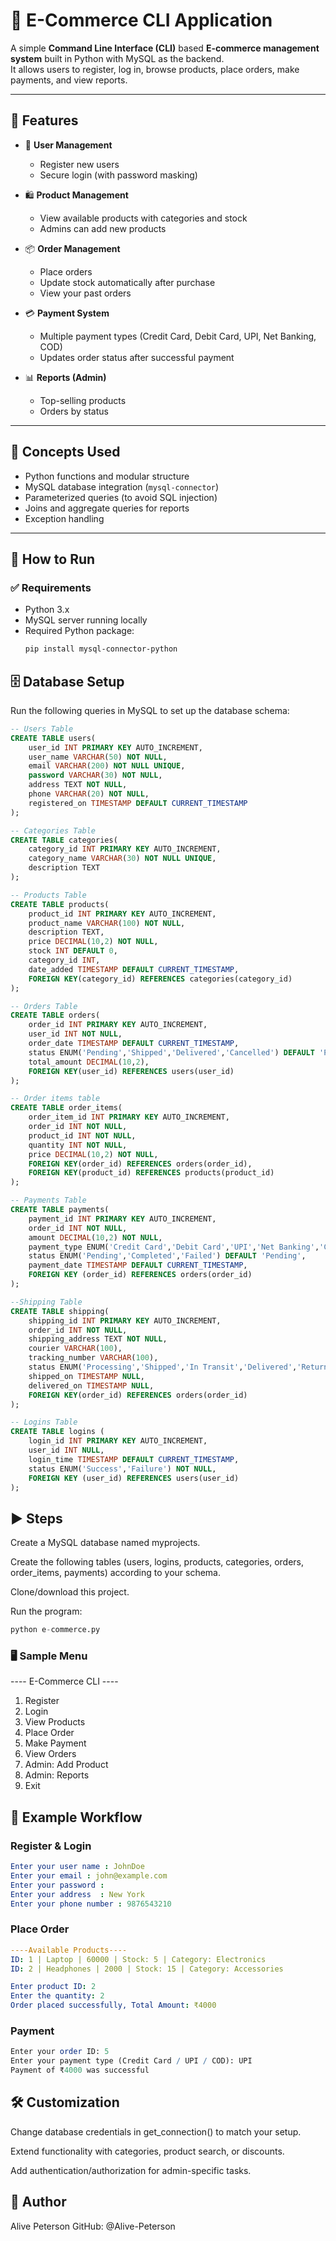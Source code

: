 # 🛒 E-Commerce CLI Application

A simple **Command Line Interface (CLI)** based **E-commerce management system** built in Python with MySQL as the backend.  
It allows users to register, log in, browse products, place orders, make payments, and view reports.

---

## 📌 Features

- 👤 **User Management**
  - Register new users  
  - Secure login (with password masking)  

- 🛍 **Product Management**
  - View available products with categories and stock  
  - Admins can add new products  

- 📦 **Order Management**
  - Place orders  
  - Update stock automatically after purchase  
  - View your past orders  

- 💳 **Payment System**
  - Multiple payment types (Credit Card, Debit Card, UPI, Net Banking, COD)  
  - Updates order status after successful payment  

- 📊 **Reports (Admin)**
  - Top-selling products  
  - Orders by status  

---

## 🧠 Concepts Used

- Python functions and modular structure  
- MySQL database integration (`mysql-connector`)  
- Parameterized queries (to avoid SQL injection)  
- Joins and aggregate queries for reports  
- Exception handling  

---

## 🚀 How to Run

### ✅ Requirements
- Python 3.x  
- MySQL server running locally  
- Required Python package:
  ```bash
  pip install mysql-connector-python

## 🗄️ Database Setup

Run the following queries in MySQL to set up the database schema:

```sql
-- Users Table
CREATE TABLE users(
    user_id INT PRIMARY KEY AUTO_INCREMENT,
    user_name VARCHAR(50) NOT NULL,
    email VARCHAR(200) NOT NULL UNIQUE,
    password VARCHAR(30) NOT NULL,
    address TEXT NOT NULL,
    phone VARCHAR(20) NOT NULL,
    registered_on TIMESTAMP DEFAULT CURRENT_TIMESTAMP
);

-- Categories Table
CREATE TABLE categories(
    category_id INT PRIMARY KEY AUTO_INCREMENT,
    category_name VARCHAR(30) NOT NULL UNIQUE,
    description TEXT
);

-- Products Table
CREATE TABLE products(
    product_id INT PRIMARY KEY AUTO_INCREMENT,
    product_name VARCHAR(100) NOT NULL,
    description TEXT,
    price DECIMAL(10,2) NOT NULL,
    stock INT DEFAULT 0,
    category_id INT,
    date_added TIMESTAMP DEFAULT CURRENT_TIMESTAMP,
    FOREIGN KEY(category_id) REFERENCES categories(category_id)
);

-- Orders Table
CREATE TABLE orders(
    order_id INT PRIMARY KEY AUTO_INCREMENT,
    user_id INT NOT NULL,
    order_date TIMESTAMP DEFAULT CURRENT_TIMESTAMP,
    status ENUM('Pending','Shipped','Delivered','Cancelled') DEFAULT 'Pending',
    total_amount DECIMAL(10,2),
    FOREIGN KEY(user_id) REFERENCES users(user_id)
);

-- Order items table
CREATE TABLE order_items(
    order_item_id INT PRIMARY KEY AUTO_INCREMENT,
    order_id INT NOT NULL,
    product_id INT NOT NULL,
    quantity INT NOT NULL,
    price DECIMAL(10,2) NOT NULL,
    FOREIGN KEY(order_id) REFERENCES orders(order_id),
    FOREIGN KEY(product_id) REFERENCES products(product_id)
);

-- Payments Table
CREATE TABLE payments(
    payment_id INT PRIMARY KEY AUTO_INCREMENT,
    order_id INT NOT NULL,
    amount DECIMAL(10,2) NOT NULL,
    payment_type ENUM('Credit Card','Debit Card','UPI','Net Banking','Cash on Delivery') NOT NULL,
    status ENUM('Pending','Completed','Failed') DEFAULT 'Pending',
    payment_date TIMESTAMP DEFAULT CURRENT_TIMESTAMP,
    FOREIGN KEY (order_id) REFERENCES orders(order_id)
);

--Shipping Table
CREATE TABLE shipping(
    shipping_id INT PRIMARY KEY AUTO_INCREMENT,
    order_id INT NOT NULL,
    shipping_address TEXT NOT NULL,
    courier VARCHAR(100),
    tracking_number VARCHAR(100),
    status ENUM('Processing','Shipped','In Transit','Delivered','Returned') DEFAULT 'Processing',
    shipped_on TIMESTAMP NULL,
    delivered_on TIMESTAMP NULL,
    FOREIGN KEY(order_id) REFERENCES orders(order_id)
);

-- Logins Table
CREATE TABLE logins (
    login_id INT PRIMARY KEY AUTO_INCREMENT,
    user_id INT NULL,
    login_time TIMESTAMP DEFAULT CURRENT_TIMESTAMP,
    status ENUM('Success','Failure') NOT NULL,
    FOREIGN KEY (user_id) REFERENCES users(user_id)
);
```
## ▶️ Steps

Create a MySQL database named myprojects.

Create the following tables (users, logins, products, categories, orders, order_items, payments) according to your schema.

Clone/download this project.

Run the program:
```python
python e-commerce.py
```
### 🖥️ Sample Menu
---- E-Commerce CLI ----
1. Register
2. Login
3. View Products
4. Place Order
5. Make Payment
6. View Orders
7. Admin: Add Product
8. Admin: Reports
9. Exit

## 🔢 Example Workflow
### Register & Login
```yaml
Enter your user name : JohnDoe
Enter your email : john@example.com
Enter your password :
Enter your address  : New York
Enter your phone number : 9876543210
```

### Place Order
```yaml
----Available Products----
ID: 1 | Laptop | 60000 | Stock: 5 | Category: Electronics
ID: 2 | Headphones | 2000 | Stock: 15 | Category: Accessories

Enter product ID: 2
Enter the quantity: 2
Order placed successfully, Total Amount: ₹4000
```
### Payment
```mathematica
Enter your order ID: 5
Enter your payment type (Credit Card / UPI / COD): UPI
Payment of ₹4000 was successful
```

## 🛠️ Customization

Change database credentials in get_connection() to match your setup.

Extend functionality with categories, product search, or discounts.

Add authentication/authorization for admin-specific tasks.

## 👤 Author

Alive Peterson
GitHub: @Alive-Peterson